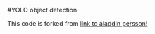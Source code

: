 #YOLO object detection

This code is forked from [link to aladdin persson!](https://github.com/aladdinpersson/Machine-Learning-Collection/tree/master/ML/Pytorch/object_detection/YOLOv3)
